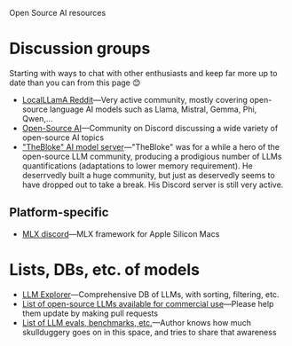 Open Source AI resources

# Discussion groups

Starting with ways to chat with other enthusiasts and keep far more up to date than you can from this page 😊

* [LocalLLamA Reddit](https://www.reddit.com/r/LocalLLaMA)—Very active community, mostly covering open-source language AI models such as Llama, Mistral, Gemma, Phi, Qwen,…
* [Open-Source AI](https://discord.gg/pU58BXhXP7)—Community on Discord discussing a wide variety of open-source AI topics
* ["TheBloke" AI model server](https://discord.gg/Jq4vkcDakD)—"TheBloke" was for a while a hero of the open-source LLM community, producing a prodigious number of LLMs quantifications (adaptations to lower memory requirement). He deserrvedly built a huge community, but just as deservedly seems to have dropped out to take a break. His Discord server is still very active.

## Platform-specific

* [MLX discord](https://discord.gg/6KB7SbJwgk)—MLX framework for Apple Silicon Macs

# Lists, DBs, etc. of models

* [LLM Explorer](https://llm.extractum.io/)—Comprehensive DB of LLMs, with sorting, filtering, etc.
* [List of open-source LLMs available for commercial use](https://github.com/eugeneyan/open-llms)—Please help them update by making pull requests
* [List of LLM evals, benchmarks, etc.](https://llm-tracker.info/evals/List-of-Evals)—Author knows how much skullduggery goes on in this space, and tries to share that awareness
